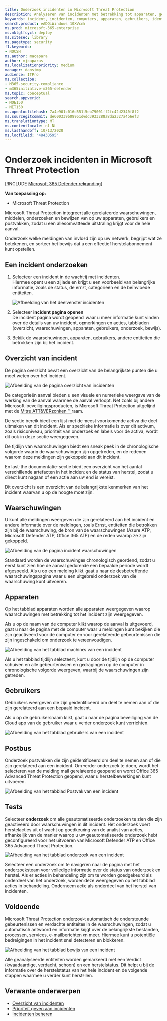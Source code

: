 ```yaml
---
title: Onderzoek incidenten in Microsoft Threat Protection
description: Analyseren van incidenten met betrekking tot apparaten, gebruikers en postvakken.
keywords: incident, incidenten, computers, apparaten, gebruikers, identiteiten, e-mail, e-mail, postvak, onderzoek, Graph, bewijzen
search.product: eADQiWindows 10XVcnh
ms.prod: microsoft-365-enterprise
ms.mktglfcycl: deploy
ms.sitesec: library
ms.pagetype: security
f1.keywords:
- NOCSH
ms.author: macapara
author: mjcaparas
ms.localizationpriority: medium
manager: dansimp
audience: ITPro
ms.collection:
- M365-security-compliance
- m365initiative-m365-defender
ms.topic: conceptual
search.appverid:
- MOE150
- MET150
ms.openlocfilehash: 7a4e901c016d55115eb79001ff2fc42d2340f8f2
ms.sourcegitcommit: de600339b08951d6dd3933288a8da2327a4b6ef3
ms.translationtype: MT
ms.contentlocale: nl-NL
ms.lasthandoff: 10/13/2020
ms.locfileid: "48430595"
---
```

# <a name="investigate-incidents-in-microsoft-threat-protection"></a>Onderzoek incidenten in Microsoft Threat Protection

[!INCLUDE [Microsoft 365 Defender rebranding](../includes/microsoft-defender.md)]


**Van toepassing op:**

- Microsoft Threat Protection

Microsoft Threat Protection integreert alle gerelateerde waarschuwingen, middelen, onderzoeken en bewijzen van op uw apparaten, gebruikers en postvakken, zodat u een allesomvattende uitstraling krijgt voor de hele aanval.

Onderzoek welke meldingen van invloed zijn op uw netwerk, begrijpt wat ze betekenen, en sorteer het bewijs dat u een effectief herstelabonnement kunt opstellen.

## <a name="investigate-an-incident"></a>Een incident onderzoeken

1. Selecteer een incident in de wachtrij met incidenten. <BR> Hiermee opent u een zijlade en krijgt u een voorbeeld van belangrijke informatie, zoals de status, de ernst, categorieën en de beïnvloede entiteiten.

    ![Afbeelding van het deelvenster incidenten](../../media/incident-side-panel.png)

2. Selecteer **incident pagina openen**. <BR> De incident pagina wordt geopend, waar u meer informatie kunt vinden over de details van uw incident, opmerkingen en acties, tabbladen (overzicht, waarschuwingen, apparaten, gebruikers, onderzoek, bewijs).

3. Bekijk de waarschuwingen, apparaten, gebruikers, andere entiteiten die betrokken zijn bij het incident.

## <a name="incident-overview"></a>Overzicht van incident

De pagina overzicht bevat een overzicht van de belangrijkste punten die u moet weten over het incident.

![Afbeelding van de pagina overzicht van incidenten](../../media/incidents-overview.png)

De categorieën aanval bieden u een visuele en numerieke weergave van de werking van de aanval waarmee de aanval verloopt. Net zoals bij andere Microsoft-beveiligingsproducten, is Microsoft Threat Protection uitgelijnd met de [Mitre ATT&VERzonken &trade; ](https://attack.mitre.org/) raam.

De sectie bereik biedt een lijst met de meest voorkomende activa die deel uitmaken van dit incident. Als er specifieke informatie is over dit activum, zoals risiconiveau, prioriteit van onderzoek en labels voor de activa, wordt dit ook in deze sectie weergegeven.

De tijdlijn van waarschuwingen biedt een sneak peek in de chronologische volgorde waarin de waarschuwingen zijn opgetreden, en de redenen waarom deze meldingen zijn gekoppeld aan dit incident.

En last-the documentatie-sectie biedt een overzicht van het aantal verschillende artefacten in het incident en de status van herstel, zodat u direct kunt nagaan of een actie aan uw end is vereist.

Dit overzicht is een overzicht van de belangrijkste kenmerken van het incident waarvan u op de hoogte moet zijn.

## <a name="alerts"></a>Waarschuwingen

U kunt alle meldingen weergeven die zijn gerelateerd aan het incident en andere informatie over de meldingen, zoals Ernst, entiteiten die betrokken zijn bij de waarschuwing, de bron van de waarschuwingen (Azure ATP, Microsoft Defender ATP, Office 365 ATP) en de reden waarop ze zijn gekoppeld.

![Afbeelding van de pagina incident waarschuwingen](../../media/incident-alerts.png)

Standaard worden de waarschuwingen chronologisch geordend, zodat u eerst kunt zien hoe de aanval gedurende een bepaalde periode wordt afgespeeld. Als u op een melding klikt, gaat u naar de desbetreffende waarschuwingspagina waar u een uitgebreid onderzoek van die waarschuwing kunt uitvoeren.

## <a name="devices"></a>Apparaten

Op het tabblad apparaten worden alle apparaten weergegeven waarop waarschuwingen met betrekking tot het incident zijn weergegeven.

Als u op de naam van de computer klikt waarop de aanval is uitgevoerd, gaat u naar de pagina met de computer waar u meldingen kunt bekijken die zijn geactiveerd voor de computer en voor gerelateerde gebeurtenissen die zijn ingeschakeld om onderzoek te vereenvoudigen.

![Afbeelding van het tabblad machines van een incident](../../media/incident-machines.png)

Als u het tabblad tijdlijn selecteert, kunt u door de tijdlijn op de computer schuiven en alle gebeurtenissen en gedragingen op de computer in chronologische volgorde weergeven, waarbij de waarschuwingen zijn getreden.

## <a name="users"></a>Gebruikers

Gebruikers weergeven die zijn geïdentificeerd om deel te nemen aan of die zijn gerelateerd aan een bepaald incident.

Als u op de gebruikersnaam klikt, gaat u naar de pagina beveiliging van de Cloud app van de gebruiker waar u verder onderzoek kunt verrichten.

![Afbeelding van het tabblad gebruikers van een incident](../../media/incident-users.png)

## <a name="mailboxes"></a>Postbus

Onderzoek postvakken die zijn geïdentificeerd om deel te nemen aan of die zijn gerelateerd aan een incident. Om verder onderzoek te doen, wordt het selecteren van de melding mail gerelateerde geopend en wordt Office 365 Advanced Threat Protection geopend, waar u herstelbewerkingen kunt uitvoeren.

![Afbeelding van het tabblad Postvak van een incident](../../media/incident-mailboxes.png)

## <a name="investigations"></a>Tests

Selecteer **onderzoek** om alle geautomatiseerde onderzoeken te zien die zijn geactiveerd door waarschuwingen in dit incident. Het onderzoek voert herstelacties uit of wacht op goedkeuring van de analist van acties, afhankelijk van de manier waarop u uw geautomatiseerde onderzoek hebt geconfigureerd voor het uitvoeren van Microsoft Defender ATP en Office 365 Advanced Threat Protection.

![Afbeelding van het tabblad onderzoek van een incident](../../media/incident-investigations.png)

Selecteer een onderzoek om te navigeren naar de pagina met het onderzoeksteam voor volledige informatie over de status van onderzoek en herstel. Als er acties in behandeling zijn om te worden goedgekeurd als onderdeel van het onderzoek, worden deze weergegeven op het tabblad acties in behandeling. Onderneem actie als onderdeel van het herstel van incidenten.

## <a name="evidence"></a>Voldoende

Microsoft Threat Protection onderzoekt automatisch de ondersteunde gebeurtenissen en verdachte entiteiten in de waarschuwingen, zodat u automatisch antwoord en informatie krijgt over de belangrijkste bestanden, processen, services, e-mailberichten en meer. Hiermee kunt u potentiële bedreigingen in het incident snel detecteren en blokkeren.

![Afbeelding van het tabblad bewijs van een incident](../../media/incident-evidence.png)

Alle geanalyseerde entiteiten worden gemarkeerd met een Verdict (kwaadaardige, verdacht, schoon) en een herstelstatus. Dit helpt u bij de informatie over de herstelstatus van het hele incident en de volgende stappen waarmee u verder kunt herstellen.

## <a name="related-topics"></a>Verwante onderwerpen

- [Overzicht van incidenten](incidents-overview.md)
- [Prioriteit geven aan incidenten](incident-queue.md)
- [Incidenten beheren](manage-incidents.md)

